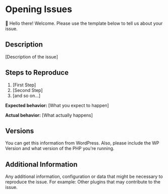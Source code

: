 # Opening Issues

👋 Hello there! Welcome. Please use the template below to tell us about your issue.

## Description

[Description of the issue]

## Steps to Reproduce

1. [First Step]
2. [Second Step]
3. [and so on...]

**Expected behavior:** [What you expect to happen]

**Actual behavior:** [What actually happens]

## Versions

You can get this information from WordPress. Also, please include the WP Version and what version of the PHP you're running.

## Additional Information

Any additional information, configuration or data that might be necessary to reproduce the issue. For example: Other plugins that may contribute to the issue.
